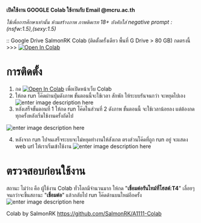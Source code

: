 **เปิดใช้งาน GOOGLE Colab ใช้งานกับ Email @mcru.ac.th**

*ใช้เพื่อการศึกษาเท่านั้น ห้ามสร้างภาพ ภาพติดเรท 18+ 
บังคับใส่ negative prompt : (nsfw:1.5),(sexy:1.5)* 

:: Google Drive SalmonRK Colab (ติดตั้งครั้งเดียว พื้นที่ G Drive > 80 GB)  กดตรงนี้ >>> 
[![Open In Colab](https://colab.research.google.com/assets/colab-badge.svg)](https://colab.research.google.com/github/DMTMCRU/DMTcolab/blob/main/DMTMCRU_SDAI.ipynb) 

# การติดตั้ง
1. กด [![Open In Colab](https://colab.research.google.com/assets/colab-badge.svg)](https://colab.research.google.com/github/DMTMCRU/DMTcolab/blob/main/DMTMCRU_SDAI.ipynb) เพื่อเปิดหน้าเว็บ Colab 
2. ให้กด run โค๊ดผ่านปุ่มดังภาพ ขั้นตอนนี้จะใช้เวลา สักพัก ให้ระบบรันจนกว่า จะหยุดไปเอง![enter image description here](https://cdn.discordapp.com/attachments/923554024895156287/1145547299162959945/Screenshot_2023-08-28_093524.png)
3. หลังเสร็จขั้นตอนที่ 1 ให้กด run โค๊ดในส่วนที่ 2 ดังภาพ ขั้นตอนนี้ จะใช้เวลาน้อยลง แต่ต้องกดทุกครั้งหลังเริ่มใช้งานครั้งถัดไป

![enter image description here](https://cdn.discordapp.com/attachments/923554024895156287/1145548559027028059/Screenshot_2023-08-28_094029.png)

4. หลังจาก run ไปจนเสร็จระบบจะไม่หยุดทำงานให้สังเกต ตรงส่วนโค๊ดที่ถูก run อยู่ จะแสดง web url ให้เราเริ่มเข้าใช้งาน
![enter image description here](https://cdn.discordapp.com/attachments/923554024895156287/1145551607124213850/Screenshot_2023-08-28_095159.png)

# ตรวจสอบก่อนใช้งาน
สถานะ ไม่ว่าง คือ ผู้ใช้งาน Colab ทั่วโลกมีจำนวนมาก ให้กด "**เชื่อมต่อรันไทม์ที่โฮสต์:T4**" เลื่อยๆจนกว่าจะขึ้นสถานะ "**เชื่อมต่อ**" แล้วกลับไป run โค๊ดด้านบนใหม่อีกครั้ง 
![enter image description here](https://cdn.discordapp.com/attachments/923554024895156287/1145556145411461200/Screenshot_2023-08-28_101032.png)

Colab by SalmonRK
https://github.com/SalmonRK/A1111-Colab
